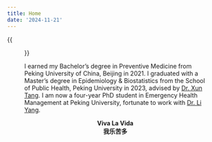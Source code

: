 ```yaml
---
title: Home
date: '2024-11-21'
---
```


{{<figure src="/media/me.jpg" title="PhD Student in Health Emergency Management at Peking University" width="200">}}

I earned my Bachelor’s degree in Preventive Medicine from Peking University of China, Beijing in 2021. I graduated with a Master’s degree in Epidemiology & Biostatistics from the School of Public Health, Peking University in 2023, advised by [Dr. Xun Tang](https://sph.pku.edu.cn/info/1181/3599.htm). I am now a four-year PhD student in Emergency Health Management at Peking University, fortunate to work with [Dr. Li Yang](https://sph.pku.edu.cn/info/1533/4282.htm).

<center><strong>Viva La Vida</strong></center>
<center><strong>我乐苦多</strong></center>
